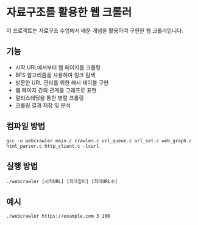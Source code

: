 # 자료구조를 활용한 웹 크롤러

이 프로젝트는 자료구조 수업에서 배운 개념을 활용하여 구현한 웹 크롤러입니다.

## 기능
- 시작 URL에서부터 웹 페이지를 크롤링
- BFS 알고리즘을 사용하여 링크 탐색
- 방문한 URL 관리를 위한 해시 테이블 구현
- 웹 페이지 간의 관계를 그래프로 표현
- 멀티스레딩을 통한 병렬 크롤링
- 크롤링 결과 저장 및 분석

## 컴파일 방법
```
gcc -o webcrawler main.c crawler.c url_queue.c url_set.c web_graph.c html_parser.c http_client.c -lcurl
```

## 실행 방법
```
./webcrawler [시작URL] [최대깊이] [최대URL수]
```

## 예시
```
./webcrawler https://example.com 3 100
```
